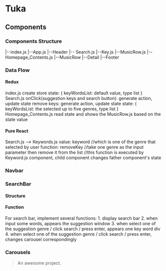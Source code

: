 # Tuka
## Components
### Components Structure
|--index.js
    |--App.js
        |--Header
            |-- Search.js
                |--Key.js
                |--MusicRow.js
        |--Homepage_Contents.js
            |--MusicRow
        |--Detail
        |--Footer
### Data Flow
#### Redux
index.js
    create store
        state: {
            keyWordsList: default value, type list
        }
Search.js
    onClick(suggestion keys and search button): generate action, update state
    remove keys: generate action, update state
        state: {
            keyWordsList: the selected up to five genres, type list
        }
Homepage_Contents.js
    read state and shows the MusicRow.js based on the state value

#### Pure React
Search.js --> Keywords.js
    value: keyword //which is one of the genre that selected by user
    function: removeKey //take one genre as the input parameter then remove it from the list
                        //this function is executed by Keyword.js component, child component changes father component's state

### Navbar
### SearchBar
#### Structure

#### Function
For search bar, implement several functions:
    1. display search bar
    2. when input some words, appears the suggestion window 
    3. when select one of the suggestion genre / click search / press enter, appears one key word div
    4. when select one of the suggestion genre / click search / press enter, changes carousel correspondingly

### Carousels

> An awesome project.
